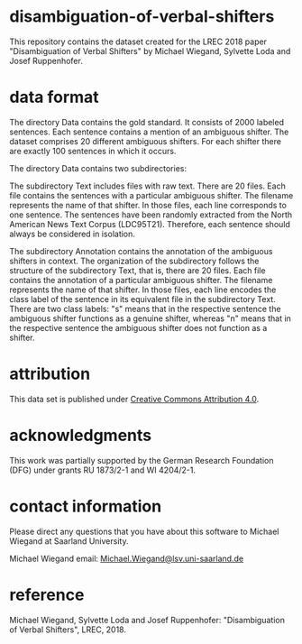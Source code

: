# disambiguation-of-verbal-shifters
This repository contains the dataset created for the LREC 2018 paper "Disambiguation of Verbal Shifters" by Michael Wiegand, Sylvette Loda and Josef Ruppenhofer.

# data format
The directory Data contains the gold standard. It consists of 2000 labeled sentences. Each sentence contains a mention of an ambiguous shifter. The dataset comprises 20 different ambiguous shifters. For each shifter there are exactly 100 sentences in which it occurs.

The directory Data contains two subdirectories:

The subdirectory Text includes files with raw text. There are 20 files. Each file contains the sentences with a particular ambiguous shifter. The filename represents the name of that shifter. In those files, each line corresponds to one sentence. The sentences have been randomly extracted from the North American News Text Corpus (LDC95T21). Therefore, each sentence should always be considered in isolation.

The subdirectory Annotation contains the annotation of the ambiguous shifters in context. The organization of the subdirectory follows the structure of the subdirectory Text, that is, there are 20 files. Each file contains the annotation of a particular ambiguous shifter. The filename represents the name of that shifter. In those files, each line encodes the class label of the sentence in its equivalent file in the subdirectory Text.
There are two class labels:
"s" means that in the respective sentence the ambiguous shifter functions as a genuine shifter, whereas "n" means that in the respective sentence the ambiguous shifter does not function as a shifter.

# attribution
This data set is published under [Creative Commons Attribution 4.0](https://github.com/uds-lsv/disambiguation-of-verbal-shifters/blob/master/LICENSE).


# acknowledgments
This work was partially supported by the German Research Foundation (DFG) under grants RU 1873/2-1 and WI 4204/2-1.



# contact information 
Please direct any questions that you have about this software to Michael Wiegand at Saarland University.

Michael Wiegand	      email: Michael.Wiegand@lsv.uni-saarland.de


# reference
Michael Wiegand, Sylvette Loda and Josef Ruppenhofer: "Disambiguation of Verbal Shifters", LREC, 2018.